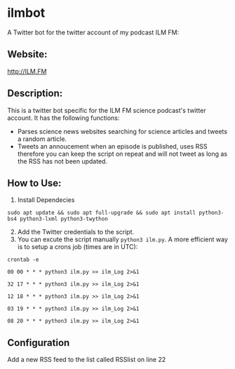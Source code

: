 # ilmbot
A Twitter bot for the twitter account of my podcast ILM FM:

## Website:
http://ILM.FM

## Description:
This is a twitter bot specific for the ILM FM science podcast's twitter account. It has the following functions:
* Parses science news websites searching for science articles and tweets a random article.
* Tweets an annoucement when an episode is published, uses RSS therefore you can keep the script on repeat and will not tweet as long as the RSS has not been updated.

## How to Use:
1. Install Dependecies

`sudo apt update && sudo apt full-upgrade && sudo apt install python3-bs4 python3-lxml python3-twython`

2. Add the Twitter credentials to the script.
3. You can excute the script manually `python3 ilm.py`. A more efficient way is to setup a crons job (times are in UTC):

`crontab -e`

`00 00 * * * python3 ilm.py >> ilm_Log 2>&1`

`32 17 * * * python3 ilm.py >> ilm_Log 2>&1`

`12 18 * * * python3 ilm.py >> ilm_Log 2>&1`

`03 19 * * * python3 ilm.py >> ilm_Log 2>&1`

`08 20 * * * python3 ilm.py >> ilm_Log 2>&1`

## Configuration
Add a new RSS feed to the list called RSSlist on line 22
